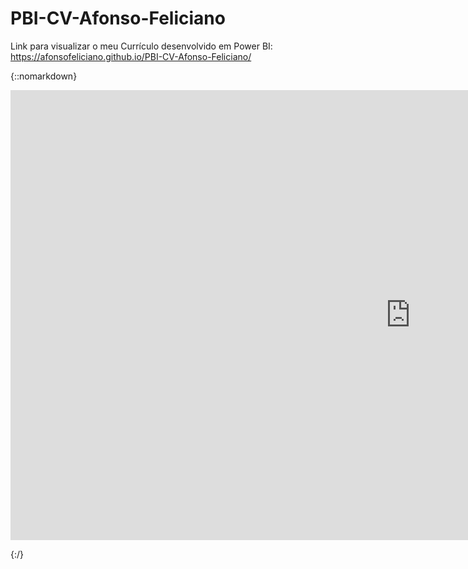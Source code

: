 # PBI-CV-Afonso-Feliciano


Link para visualizar o meu Currículo desenvolvido em Power BI: https://afonsofeliciano.github.io/PBI-CV-Afonso-Feliciano/

{::nomarkdown}

<p align="center">
	<iframe width="1280" height="720" src="https://app.powerbi.com/view?r=eyJrIjoiNWI3ZWQxNTAtNWVmYi00ZjA0LWEwODgtNmIwMGViOGRlMTRhIiwidCI6ImY2OWYzNjJmLTYzYmQtNDFiOS04NDEzLWQxZmVlNzg1NmZmNyJ9&pageName=ReportSection10d439867880993540ed" frameborder="0" allowFullScreen="true"></iframe>
</p>

{:/}


